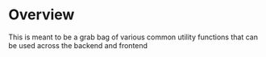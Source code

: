 # Overview

This is meant to be a grab bag of various common utility functions that can be used across the backend and frontend
